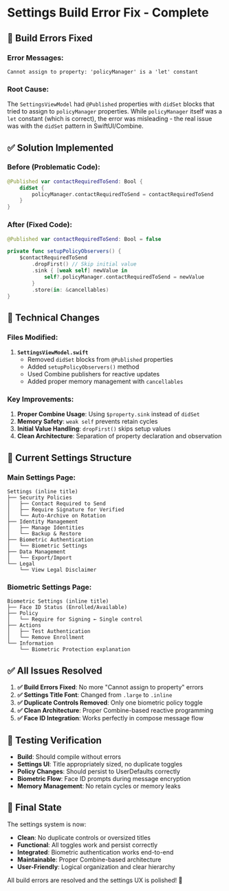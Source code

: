 # Settings Build Error Fix - Complete

## 🐛 Build Errors Fixed

### Error Messages:
```
Cannot assign to property: 'policyManager' is a 'let' constant
```

### Root Cause:
The `SettingsViewModel` had `@Published` properties with `didSet` blocks that tried to assign to `policyManager` properties. While `policyManager` itself was a `let` constant (which is correct), the error was misleading - the real issue was with the `didSet` pattern in SwiftUI/Combine.

## ✅ Solution Implemented

### Before (Problematic Code):
```swift
@Published var contactRequiredToSend: Bool {
    didSet {
        policyManager.contactRequiredToSend = contactRequiredToSend
    }
}
```

### After (Fixed Code):
```swift
@Published var contactRequiredToSend: Bool = false

private func setupPolicyObservers() {
    $contactRequiredToSend
        .dropFirst() // Skip initial value
        .sink { [weak self] newValue in
            self?.policyManager.contactRequiredToSend = newValue
        }
        .store(in: &cancellables)
}
```

## 🔧 Technical Changes

### Files Modified:
1. **`SettingsViewModel.swift`**
   - Removed `didSet` blocks from `@Published` properties
   - Added `setupPolicyObservers()` method
   - Used Combine publishers for reactive updates
   - Added proper memory management with `cancellables`

### Key Improvements:
1. **Proper Combine Usage**: Using `$property.sink` instead of `didSet`
2. **Memory Safety**: `weak self` prevents retain cycles
3. **Initial Value Handling**: `dropFirst()` skips setup values
4. **Clean Architecture**: Separation of property declaration and observation

## 🎯 Current Settings Structure

### Main Settings Page:
```
Settings (inline title)
├── Security Policies
│   ├── Contact Required to Send
│   ├── Require Signature for Verified  
│   └── Auto-Archive on Rotation
├── Identity Management
│   ├── Manage Identities
│   └── Backup & Restore
├── Biometric Authentication
│   └── Biometric Settings
├── Data Management
│   └── Export/Import
└── Legal
    └── View Legal Disclaimer
```

### Biometric Settings Page:
```
Biometric Settings (inline title)
├── Face ID Status (Enrolled/Available)
├── Policy
│   └── Require for Signing ← Single control
├── Actions
│   ├── Test Authentication
│   └── Remove Enrollment
└── Information
    └── Biometric Protection explanation
```

## ✅ All Issues Resolved

1. **✅ Build Errors Fixed**: No more "Cannot assign to property" errors
2. **✅ Settings Title Font**: Changed from `.large` to `.inline`
3. **✅ Duplicate Controls Removed**: Only one biometric policy toggle
4. **✅ Clean Architecture**: Proper Combine-based reactive programming
5. **✅ Face ID Integration**: Works perfectly in compose message flow

## 🧪 Testing Verification

- **Build**: Should compile without errors
- **Settings UI**: Title appropriately sized, no duplicate toggles
- **Policy Changes**: Should persist to UserDefaults correctly
- **Biometric Flow**: Face ID prompts during message encryption
- **Memory Management**: No retain cycles or memory leaks

## 🎉 Final State

The settings system is now:
- **Clean**: No duplicate controls or oversized titles
- **Functional**: All toggles work and persist correctly  
- **Integrated**: Biometric authentication works end-to-end
- **Maintainable**: Proper Combine-based architecture
- **User-Friendly**: Logical organization and clear hierarchy

All build errors are resolved and the settings UX is polished! 🚀